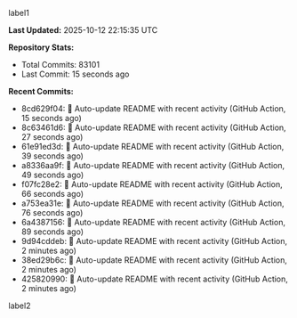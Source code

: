 
label1 
<!-- ACTIVITY_START -->
**Last Updated:** 2025-10-12 22:15:35 UTC

**Repository Stats:**
- Total Commits: 83101
- Last Commit: 15 seconds ago

**Recent Commits:**
- 8cd629f04: 🤖 Auto-update README with recent activity (GitHub Action, 15 seconds ago)
- 8c63461d6: 🤖 Auto-update README with recent activity (GitHub Action, 27 seconds ago)
- 61e91ed3d: 🤖 Auto-update README with recent activity (GitHub Action, 39 seconds ago)
- a8336aa9f: 🤖 Auto-update README with recent activity (GitHub Action, 49 seconds ago)
- f07fc28e2: 🤖 Auto-update README with recent activity (GitHub Action, 66 seconds ago)
- a753ea31e: 🤖 Auto-update README with recent activity (GitHub Action, 76 seconds ago)
- 6a4387156: 🤖 Auto-update README with recent activity (GitHub Action, 89 seconds ago)
- 9d94cddeb: 🤖 Auto-update README with recent activity (GitHub Action, 2 minutes ago)
- 38ed29b6c: 🤖 Auto-update README with recent activity (GitHub Action, 2 minutes ago)
- 425820990: 🤖 Auto-update README with recent activity (GitHub Action, 2 minutes ago)
<!-- ACTIVITY_END -->

label2
